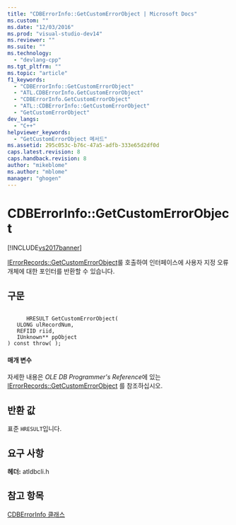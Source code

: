 ```yaml
---
title: "CDBErrorInfo::GetCustomErrorObject | Microsoft Docs"
ms.custom: ""
ms.date: "12/03/2016"
ms.prod: "visual-studio-dev14"
ms.reviewer: ""
ms.suite: ""
ms.technology: 
  - "devlang-cpp"
ms.tgt_pltfrm: ""
ms.topic: "article"
f1_keywords: 
  - "CDBErrorInfo::GetCustomErrorObject"
  - "ATL.CDBErrorInfo.GetCustomErrorObject"
  - "CDBErrorInfo.GetCustomErrorObject"
  - "ATL::CDBErrorInfo::GetCustomErrorObject"
  - "GetCustomErrorObject"
dev_langs: 
  - "C++"
helpviewer_keywords: 
  - "GetCustomErrorObject 메서드"
ms.assetid: 295c053c-b76c-47a5-adfb-333e65d2df0d
caps.latest.revision: 8
caps.handback.revision: 8
author: "mikeblome"
ms.author: "mblome"
manager: "ghogen"
---
```

# CDBErrorInfo::GetCustomErrorObject
[!INCLUDE[vs2017banner](../../assembler/inline/includes/vs2017banner.md)]

[IErrorRecords::GetCustomErrorObject](https://msdn.microsoft.com/en-us/library/ms725417.aspx)룰 호출하여 인터페이스에 사용자 지정 오류 개체에 대한 포인터를 반환할 수 있습니다.  
  
## 구문  
  
```  
  
      HRESULT GetCustomErrorObject(   
   ULONG ulRecordNum,   
   REFIID riid,   
   IUnknown** ppObject    
) const throw( );  
```  
  
#### 매개 변수  
 자세한 내용은 *OLE DB Programmer's Reference*에 있는 [IErrorRecords::GetCustomErrorObject](https://msdn.microsoft.com/en-us/library/ms725417.aspx) 를 참조하십시오.  
  
## 반환 값  
 표준 `HRESULT`입니다.  
  
## 요구 사항  
 **헤더:** atldbcli.h  
  
## 참고 항목  
 [CDBErrorInfo 클래스](../../data/oledb/cdberrorinfo-class.md)